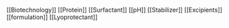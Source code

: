 [[Biotechnology]]
[[Protein]]
[[Surfactant]]
[[pH]]
[[Stabilizer]]
[[Excipients]]
[[formulation]]
[[Lyoprotectant]]
